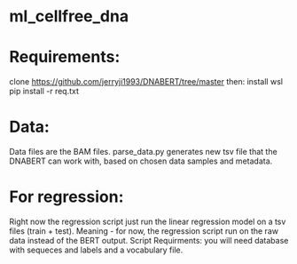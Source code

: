 # ml_cellfree_dna

# Requirements:
clone https://github.com/jerryji1993/DNABERT/tree/master
then:
install wsl
pip install -r req.txt

# Data:
Data files are the BAM files.
parse_data.py generates new tsv file that the DNABERT can work with, based on chosen data samples and metadata.

# For regression:
Right now the regression script just run the linear regression model on a tsv files (train + test). 
Meaning - for now, the regression script run on the raw data instead of the BERT output.
Script Requirments: you will need database with sequeces and labels and a vocabulary file.
